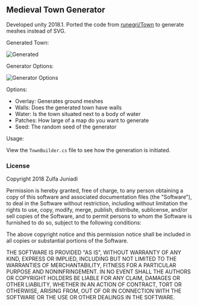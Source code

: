 ## Medieval Town Generator ##

Developed unity 2018.1. Ported the code from [runegri/Town](https://github.com/runegri/Town) to generate meshes instead of SVG.

Generated Town:

![Generated](https://i.imgur.com/o3iCyqt.png "Generated")

Generator Options:

![Generator Options](https://i.imgur.com/9Pz3AUi.png "Generator Options")


Options:

- Overlay: Generates ground meshes
- Walls: Does the generated town have walls
- Water: Is the town situated next to a body of water
- Patches: How large of a map do you want to generate
- Seed: The random seed of the generator

Usage:

View the `TownBuilder.cs` file to see how the generation is initiated.

### License ###

Copyright 2018 Zulfa Juniadi

Permission is hereby granted, free of charge, to any person obtaining a copy of this software and associated documentation files (the "Software"), to deal in the Software without restriction, including without limitation the rights to use, copy, modify, merge, publish, distribute, sublicense, and/or sell copies of the Software, and to permit persons to whom the Software is furnished to do so, subject to the following conditions:

The above copyright notice and this permission notice shall be included in all copies or substantial portions of the Software.

THE SOFTWARE IS PROVIDED "AS IS", WITHOUT WARRANTY OF ANY KIND, EXPRESS OR IMPLIED, INCLUDING BUT NOT LIMITED TO THE WARRANTIES OF MERCHANTABILITY, FITNESS FOR A PARTICULAR PURPOSE AND NONINFRINGEMENT. IN NO EVENT SHALL THE AUTHORS OR COPYRIGHT HOLDERS BE LIABLE FOR ANY CLAIM, DAMAGES OR OTHER LIABILITY, WHETHER IN AN ACTION OF CONTRACT, TORT OR OTHERWISE, ARISING FROM, OUT OF OR IN CONNECTION WITH THE SOFTWARE OR THE USE OR OTHER DEALINGS IN THE SOFTWARE.